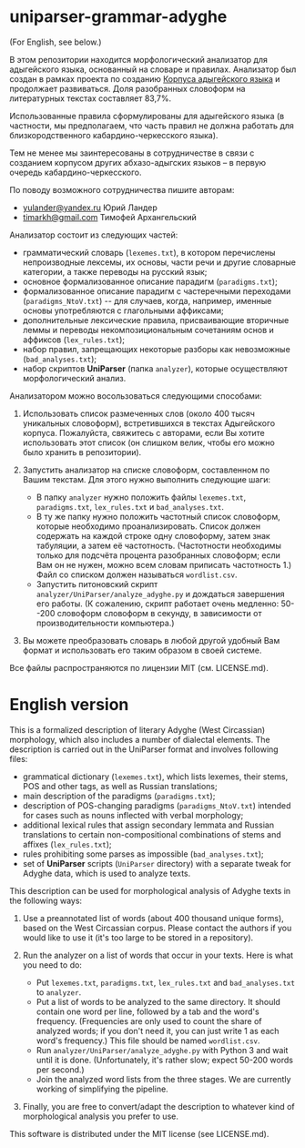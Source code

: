 uniparser-grammar-adyghe
========================

(For English, see below.)

В этом репозитории находится морфологический анализатор для адыгейского языка, основанный на словаре и правилах. Анализатор был создан в рамках проекта по созданию [Корпуса адыгейского языка](http://adyghe.web-corpora.net/) и продолжает развиваться. Доля разобранных словоформ на литературных текстах составляет 83,7%.

Использованные правила сформулированы для адыгейского языка (в частности, мы предполагаем, что часть правил не должна работать для близкородственного кабардино-черкесского языка).

Тем не менее мы заинтересованы в сотрудничестве в связи с созданием корпусом других абхазо-адыгских языков – в первую очередь кабардино-черкесского.

По поводу возможного сотрудничества пишите авторам:
- <yulander@yandex.ru> Юрий Ландер
- <timarkh@gmail.com> Тимофей Архангельский

Анализатор состоит из следующих частей:
- грамматический словарь (``lexemes.txt``), в котором перечислены непроизводные лексемы, их основы, части речи и другие словарные категории, а также переводы на русский язык;
- основное формализованное описание парадигм (``paradigms.txt``);
- формализованное описание парадигм с частеречными переходами (``paradigms_NtoV.txt``) -- для случаев, когда, например, именные основы употребляются с глагольными аффиксами;
- дополнительные лексические правила, присваивающие вторичные леммы и переводы некомпозициональным сочетаниям основ и аффиксов (``lex_rules.txt``);
- набор правил, запрещающих некоторые разборы как невозможные (``bad_analyses.txt``);
- набор скриптов **UniParser** (папка ``analyzer``), которые осуществляют морфологический анализ.

Анализатором можно восользоваться следующими способами:

1. Использовать список размеченных слов (около 400 тысяч уникальных словоформ), встретившихся в текстах Адыгейского корпуса. Пожалуйста, свяжитесь с авторами, если Вы хотите использовать этот список (он слишком велик, чтобы его можно было хранить в репозитории).

2. Запустить анализатор на списке словоформ, составленном по Вашим текстам. Для этого нужно выполнить следующие шаги:
	- В папку ``analyzer`` нужно положить файлы ``lexemes.txt``, ``paradigms.txt``, ``lex_rules.txt`` и ``bad_analyses.txt``.
	- В ту же папку нужно положить частотный список словоформ, которые необходимо проанализировать. Список должен содержать на каждой строке одну словоформу, затем знак табуляции, а затем её частотность. (Частотности необходимы только для подсчёта процента разобранных словоформ; если Вам он не нужен, можно всем словам приписать частотность 1.) Файл со списком должен называться ``wordlist.csv``.
	- Запустить питоновский скрипт ``analyzer/UniParser/analyze_adyghe.py`` и дождаться завершения его работы. (К сожалению, скрипт работает очень медленно: 50--200 словоформ словоформ в секунду, в зависимости от производительности компьютера.)

3. Вы можете преобразовать словарь в любой другой удобный Вам формат и использовать его таким образом в своей системе.

Все файлы распространяются по лицензии MIT (см. LICENSE.md).

English version
===============

This is a formalized description of literary Adyghe (West Circassian) morphology, which also includes a number of dialectal elements. The description is carried out in the UniParser format and involves following files:

- grammatical dictionary (``lexemes.txt``), which lists lexemes, their stems, POS and other tags, as well as Russian translations;
- main description of the paradigms (``paradigms.txt``);
- description of POS-changing paradigms (``paradigms_NtoV.txt``) intended for cases such as nouns inflected with verbal morphology;
- additional lexical rules that assign secondary lemmata and Russian translations to certain non-compositional combinations of stems and affixes (``lex_rules.txt``);
- rules prohibiting some parses as impossible (``bad_analyses.txt``);
- set of **UniParser** scripts (``UniParser`` directory) with a separate tweak for Adyghe data, which is used to analyze texts.

This description can be used for morphological analysis of Adyghe texts in the following ways:

1. Use a preannotated list of words (about 400 thousand unique forms), based on the West Circassian corpus. Please contact the authors if you would like to use it (it's too large to be stored in a repository).

2. Run the analyzer on a list of words that occur in your texts. Here is what you need to do:
	- Put ``lexemes.txt``, ``paradigms.txt``, ``lex_rules.txt`` and ``bad_analyses.txt`` to ``analyzer``.
	- Put a list of words to be analyzed to the same directory. It should contain one word per line, followed by a tab and the word's frequency. (Frequencies are only used to count the share of analyzed words; if you don't need it, you can just write 1 as each word's frequency.) This file should be named ``wordlist.csv``.
	- Run ``analyzer/UniParser/analyze_adyghe.py`` with Python 3 and wait until it is done. (Unfortunately, it's rather slow; expect 50-200 words per second.)
	- Join the analyzed word lists from the three stages.
We are currently working of simplifying the pipeline.

3. Finally, you are free to convert/adapt the description to whatever kind of morphological analysis you prefer to use.

This software is distributed under the MIT license (see LICENSE.md).

